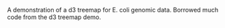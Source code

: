 A demonstration of a d3 treemap for E. coli genomic data. Borrowed much code from the d3 treemap demo.
